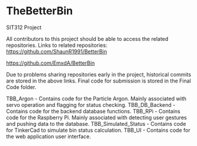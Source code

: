 # TheBetterBin
SIT312 Project

All contributors to this project should be able to access the related repositories.
Links to related repositories:
https://github.com/ShaunR1991/BetterBin

https://github.com/EmxdA/BetterBin

Due to problems sharing repositories early in the project, historical commits are stored in the above links.
Final code for submission is stored in the Final Code folder.

TBB_Argon             - Contains code for the Particle Argon. Mainly associated with servo operation and flagging for status checking.
TBB_DB_Backend        - Contains code for the backend database functions. 
TBB_RPi               - Contains code for the Raspberry Pi. Mainly associated with detecting user gestures and pushing data to the database.
TBB_Simulated_Status  - Contains code for TinkerCad to simulate bin status calculation.
TBB_UI                - Contains code for the web application user interface.
